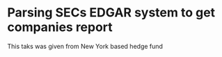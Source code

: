 # Parsing SECs EDGAR system to get companies report
This taks was given from New York based hedge fund
